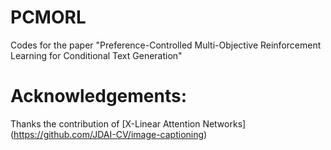 # PCMORL
 Codes for the paper "Preference-Controlled Multi-Objective Reinforcement Learning for Conditional Text Generation"


# Acknowledgements:
 Thanks the contribution of [X-Linear Attention Networks] (https://github.com/JDAI-CV/image-captioning)
